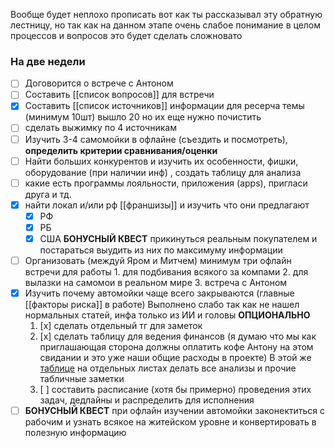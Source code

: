 Вообще будет неплохо прописать вот как ты рассказывал эту обратную лестницу, но так как на данном этапе очень слабое понимание в целом процессов и вопросов это будет сделать сложновато

### На две недели
- [ ] Договорится о встрече с Антоном
- [ ] Составить [[список вопросов]] для встречи
- [x] Составить [[список источников]] информации для ресерча темы (минимум 10шт)
	вышло 20 но их еще нужно почистить
- [ ] сделать выжимку по 4 источникам
- [ ] Изучить 3-4 самомойки в офлайне (съездить и посмотреть), **определить критерии сравнивания/оценки**
- [ ] Найти больших конкурентов и изучить их особенности, фишки, оборудование (при наличии инф) , создать таблицу для анализа
- [ ] какие есть программы лояльности, приложения (apps), пригласи друга и тд.
- [x] найти локал и/или рф [[франшизы]] и изучить что они предлагают 
	- [x] РФ
	- [x] РБ
	- [x] США
    **БОНУСНЫЙ КВЕСТ**
      прикинуться реальным покупателем и постараться выудить из них по максимуму информации
- [ ] Организовать (междуй Яром и Митчем) минимум три офлайн встречи для работы
      1. для подбивания всякого за компами
      2. для вылазки на самомои в реальном мире 
      3. встреча с Антоном 
- [x] Изучить почему автомойки чаще всего закрываются (главные [[факторы риска]] в работе)
      Выполнено слабо так как не нашел нормальных статей, инфа только из ИИ и головы
**ОПЦИОНАЛЬНО**
  1. [x] сделать отдельный тг для заметок
  2. [x] сделать таблицу для ведения финансов (я думаю что мы как приглашающая сторона должны оплатить кофе Антону на этом свидании и это уже наши общие расходы в проекте)
    В этой же [таблице](https://docs.google.com/spreadsheets/d/11YWvPFKfJmEC47aMoGDs42Q5prWOJh5fNrpvbKY3YGo/edit?usp=sharing) на отдельных листах делать все анализы и прочие табличные заметки
  3. [ ] составить расписание (хотя бы примерно) проведения этих задач, дедлайны и распределить для исполнения
- [ ] **БОНУСНЫЙ КВЕСТ**
      при офлайн изучении автомойки законектиться с рабочим и узнать всякое на житейском уровне и конвертировать в полезную информацию 
